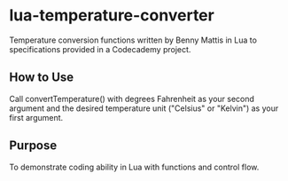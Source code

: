 # lua-temperature-converter

Temperature conversion functions written by Benny Mattis in Lua to specifications provided in a Codecademy project.

## How to Use  

Call convertTemperature() with degrees Fahrenheit as your second argument and the desired temperature unit ("Celsius" or "Kelvin") as your first argument.

## Purpose

To demonstrate coding ability in Lua with functions and control flow.

